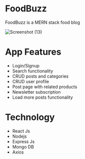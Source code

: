 # FoodBuzz
FoodBuzz is a MERN stack food blog

![Screenshot (13)](https://user-images.githubusercontent.com/86233810/170397094-dab8342d-de13-49f4-b493-e9e3d03d29eb.png)

# App Features
- Login/Signup
- Search functionality
- CRUD posts and categories
- CRUD user profile
- Post page with related products
- Newsletter subscription
- Load more posts functionality

# Technology
- React Js
- Nodejs
- Express Js
- Mongo DB
- Axios
